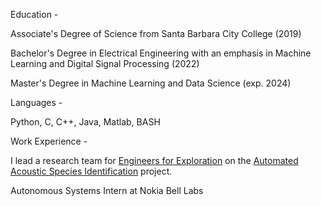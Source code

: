 Education - 

Associate's Degree of Science from Santa Barbara City College (2019)

Bachelor's Degree in Electrical Engineering with an emphasis in Machine Learning and Digital Signal Processing (2022)

Master's Degree in Machine Learning and Data Science (exp. 2024)

Languages - 

Python, C, C++, Java, Matlab, BASH

Work Experience - 

I lead a research team for [Engineers for Exploration](http://e4e.ucsd.edu/) on the [Automated Acoustic Species Identification](https://www.youtube.com/watch?v=QnObobMEaZE&t=32s&ab_channel=UCSanDiegoEngineersforExploration) project.

Autonomous Systems Intern at Nokia Bell Labs
